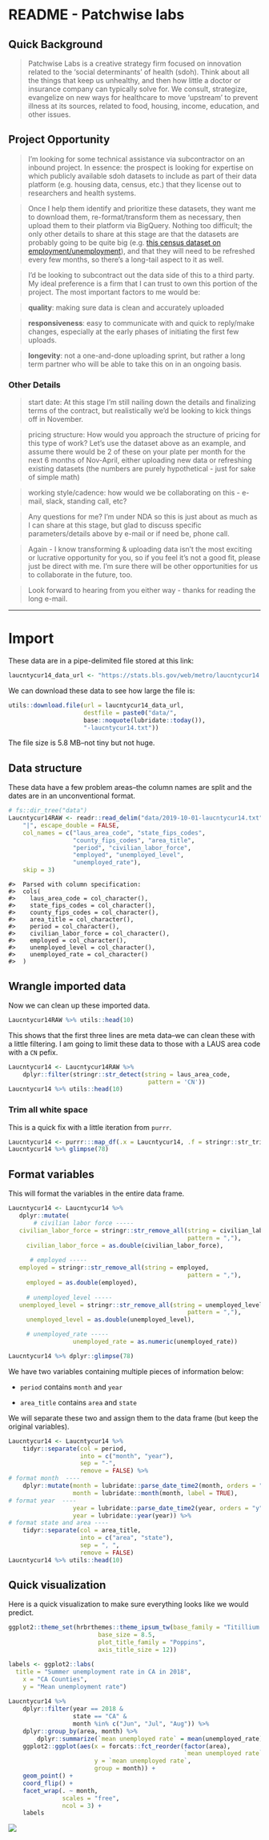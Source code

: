 README - Patchwise labs
================

## Quick Background

> Patchwise Labs is a creative strategy firm focused on innovation
> related to the ‘social determinants’ of health (sdoh). Think about all
> the things that keep us unhealthy, and then how little a doctor or
> insurance company can typically solve for. We consult, strategize,
> evangelize on new ways for healthcare to move ‘upstream’ to prevent
> illness at its sources, related to food, housing, income, education,
> and other issues.

## Project Opportunity

> I’m looking for some technical assistance via subcontractor on an
> inbound project. In essence: the prospect is looking for expertise on
> which publicly available sdoh datasets to include as part of their
> data platform (e.g. housing data, census, etc.) that they license out
> to researchers and health systems.

> Once I help them identify and prioritize these datasets, they want me
> to download them, re-format/transform them as necessary, then upload
> them to their platform via BigQuery. Nothing too difficult; the only
> other details to share at this stage are that the datasets are
> probably going to be quite big (e.g. [this census dataset on
> employment/unemployment](https://stats.bls.gov/web/metro/laucntycur14.txt)),
> and that they will need to be refreshed every few months, so there’s a
> long-tail aspect to it as well.

> I’d be looking to subcontract out the data side of this to a third
> party. My ideal preference is a firm that I can trust to own this
> portion of the project. The most important factors to me would be:

> **quality**: making sure data is clean and accurately uploaded

> **responsiveness**: easy to communicate with and quick to reply/make
> changes, especially at the early phases of initiating the first few
> uploads.

> **longevity**: not a one-and-done uploading sprint, but rather a long
> term partner who will be able to take this on in an ongoing basis.

### Other Details

> start date: At this stage I’m still nailing down the details and
> finalizing terms of the contract, but realistically we’d be looking to
> kick things off in November.

> pricing structure: How would you approach the structure of pricing for
> this type of work? Let’s use the dataset above as an example, and
> assume there would be 2 of these on your plate per month for the next
> 6 months of Nov-April, either uploading new data or refreshing
> existing datasets (the numbers are purely hypothetical - just for sake
> of simple math)

> working style/cadence: how would we be collaborating on this - e-mail,
> slack, standing call, etc?

> Any questions for me? I’m under NDA so this is just about as much as I
> can share at this stage, but glad to discuss specific
> parameters/details above by e-mail or if need be, phone call.

> Again - I know transforming & uploading data isn’t the most exciting
> or lucrative opportunity for you, so if you feel it’s not a good fit,
> please just be direct with me. I’m sure there will be other
> opportunities for us to collaborate in the future, too.

> Look forward to hearing from you either way - thanks for reading the
> long e-mail.

-----

# Import

These data are in a pipe-delimited file stored at this link:

``` r
laucntycur14_data_url <- "https://stats.bls.gov/web/metro/laucntycur14.txt"
```

We can download these data to see how large the file is:

``` r
utils::download.file(url = laucntycur14_data_url,
                     destfile = paste0("data/", 
                     base::noquote(lubridate::today()),
                     "-laucntycur14.txt"))
```

The file size is 5.8 MB–not tiny but not huge.

## Data structure

These data have a few problem areas–the column names are split and the
dates are in an unconventional format.

``` r
# fs::dir_tree("data")
Laucntycur14RAW <- readr::read_delim("data/2019-10-01-laucntycur14.txt", 
    "|", escape_double = FALSE, 
    col_names = c("laus_area_code", "state_fips_codes",
                  "county_fips_codes", "area_title",
                  "period", "civilian_labor_force",
                  "employed", "unemployed_level",
                  "unemployed_rate"), 
    skip = 3)
```

    #>  Parsed with column specification:
    #>  cols(
    #>    laus_area_code = col_character(),
    #>    state_fips_codes = col_character(),
    #>    county_fips_codes = col_character(),
    #>    area_title = col_character(),
    #>    period = col_character(),
    #>    civilian_labor_force = col_character(),
    #>    employed = col_character(),
    #>    unemployed_level = col_character(),
    #>    unemployed_rate = col_character()
    #>  )

## Wrangle imported data

Now we can clean up these imported data.

``` r
Laucntycur14RAW %>% utils::head(10)
```

This shows that the first three lines are meta data–we can clean these
with a little filtering. I am going to limit these data to those with a
LAUS area code with a `CN` pefix.

``` r
Laucntycur14 <- Laucntycur14RAW %>% 
    dplyr::filter(stringr::str_detect(string = laus_area_code, 
                                       pattern = 'CN'))
Laucntycur14 %>% utils::head(10)
```

### Trim all white space

This is a quick fix with a little iteration from `purrr`.

``` r
Laucntycur14 <- purrr:::map_df(.x = Laucntycur14, .f = stringr::str_trim)
Laucntycur14 %>% glimpse(78)
```

## Format variables

This will format the variables in the entire data frame.

``` r
Laucntycur14 <- Laucntycur14 %>% 
   dplyr::mutate(
       # civilian labor force -----
   civilian_labor_force = stringr::str_remove_all(string = civilian_labor_force,
                                                  pattern = ","),
     civilian_labor_force = as.double(civilian_labor_force),
    
      # employed -----
   employed = stringr::str_remove_all(string = employed,
                                                  pattern = ","),
     employed = as.double(employed),
   
     # unemployed_level -----
   unemployed_level = stringr::str_remove_all(string = unemployed_level,
                                                  pattern = ","),
     unemployed_level = as.double(unemployed_level),

     # unemployed_rate -----
                  unemployed_rate = as.numeric(unemployed_rate))

Laucntycur14 %>% dplyr::glimpse(78)
```

We have two variables containing multiple pieces of information below:

  - `period` contains `month` and `year`

  - `area_title` contains `area` and `state`

We will separate these two and assign them to the data frame (but keep
the original variables).

``` r
Laucntycur14 <- Laucntycur14 %>% 
    tidyr::separate(col = period, 
                    into = c("month", "year"), 
                    sep = "-",
                    remove = FALSE) %>% 
# format month  ----
    dplyr::mutate(month = lubridate::parse_date_time2(month, orders = "m"),
                  month = lubridate::month(month, label = TRUE),
# format year  ----
                  year = lubridate::parse_date_time2(year, orders = "y"),
                  year = lubridate::year(year)) %>% 
# format state and area ----
    tidyr::separate(col = area_title, 
                    into = c("area", "state"), 
                    sep = ", ",
                    remove = FALSE)
Laucntycur14 %>% utils::head(10)
```

## Quick visualization

Here is a quick visualization to make sure everything looks like we
would predict.

``` r
ggplot2::theme_set(hrbrthemes::theme_ipsum_tw(base_family = "Titillium Web",
                         base_size = 8.5, 
                         plot_title_family = "Poppins",
                         axis_title_size = 12))

labels <- ggplot2::labs(
  title = "Summer unemployment rate in CA in 2018",
    x = "CA Counties",
    y = "Mean unemployment rate")
 
Laucntycur14 %>% 
    dplyr::filter(year == 2018 & 
                  state == "CA" & 
                  month %in% c("Jun", "Jul", "Aug")) %>% 
    dplyr::group_by(area, month) %>% 
        dplyr::summarize(`mean unemployed rate` = mean(unemployed_rate)) %>% 
    ggplot2::ggplot(aes(x = forcats::fct_reorder(factor(area), 
                                                 `mean unemployed rate`),
                        y = `mean unemployed rate`,
                        group = month)) + 
    geom_point() + 
    coord_flip() + 
    facet_wrap(. ~ month, 
               scales = "free",
               ncol = 3) + 
    labels
```

![](figs/plot-1.png)<!-- -->
